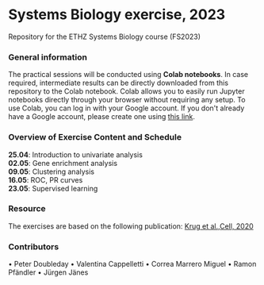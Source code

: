 # Systems Biology exercise, 2023
Repository for the ETHZ Systems Biology course (FS2023)

### General information
The practical sessions will be conducted using **Colab notebooks**. In case required, intermediate results can be directly downloaded from this repository to the Colab notebook. Colab allows you to easily run Jupyter notebooks directly through your browser without requiring any setup. To use Colab, you can log in with your Google account. If you don't already have a Google account, please create one using [this link](accounts.google.com/signup).

### Overview of Exercise Content and Schedule
**25.04**: Introduction to univariate analysis  <br>
**02.05**: Gene enrichment analysis  <br>
**09.05**: Clustering analysis  <br>
**16.05**: ROC, PR curves  <br>
**23.05**: Supervised learning  <br>

### Resource
The exercises are based on the following publication:
[Krug et al.,Cell, 2020](https://www.sciencedirect.com/science/article/pii/S0092867420314008)

### Contributors
• Peter Doubleday
• Valentina Cappelletti
• Correa Marrero Miguel
• Ramon Pfändler
• Jürgen Jänes

